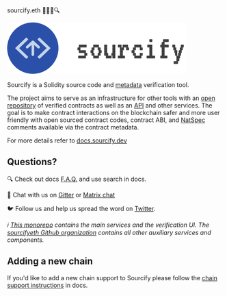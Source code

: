 sourcify.eth 🧑‍💻📝🔍

<img src="https://raw.githubusercontent.com/sourcifyeth/assets/master/logo-assets-svg/logoText.svg">

Sourcify is a Solidity source code and [metadata](https://docs.sourcify.dev/docs/metadata/) verification tool.

The project aims to serve as an infrastructure for other tools with an [open repository](https://docs.sourcify.dev/docs/repository/) of verified contracts as well as an [API](https://docs.sourcify.dev/docs/api/) and other services. The goal is to make contract interactions on the blockchain safer and more user friendly with open sourced contract codes, contract ABI, and [NatSpec](https://docs.soliditylang.org/en/latest/natspec-format.html) comments available via the contract metadata.

For more details refer to [docs.sourcify.dev](https://docs.sourcify.dev/docs/intro/)

## Questions?

🔍 Check out docs [F.A.Q.](https://docs.sourcify.dev/docs/faq/) and use search in docs.

💬 Chat with us on [Gitter](https://gitter.im/ethereum/source-verify) or [Matrix chat](https://matrix.to/#/#ethereum_source-verify:gitter.im)

🐦 Follow us and help us spread the word on [Twitter](https://twitter.com/SourcifyEth).

_ℹ️ [This monorepo](https://github.com/ethereum/sourcify) contains the main services and the verification UI. The [sourcifyeth Github organization](https://github.com/sourcifyeth) contains all other auxiliary services and components._

## Adding a new chain

If you'd like to add a new chain support to Sourcify please follow the [chain support instructions](https://docs.sourcify.dev/docs/chain-support/) in docs.
